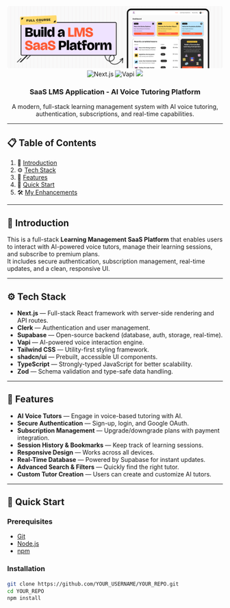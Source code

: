 <div align="center">
  <br />
    <img src="public/readme/hero.png" alt="Project Banner">
  <br />

  <div>
    <img src="https://img.shields.io/badge/-Next.JS-black?style=for-the-badge&logoColor=white&logo=nextdotjs&color=black" alt="Next.js" />
    <img src="https://img.shields.io/badge/-Vapi-black?style=for-the-badge&logoColor=white&color=green" alt="Vapi" />
    <img src="https://img.shields.io/badge/-Tailwind-00BCFF?style=for-the-badge&logo=tailwind-css&logoColor=white" />
  </div>

  <h3 align="center">SaaS LMS Application - AI Voice Tutoring Platform</h3>
  <p align="center">A modern, full-stack learning management system with AI voice tutoring, authentication, subscriptions, and real-time capabilities.</p>
</div>

---

## 📋 Table of Contents
1. 🤖 [Introduction](#introduction)
2. ⚙️ [Tech Stack](#tech-stack)
3. 🔋 [Features](#features)
4. 🤸 [Quick Start](#quick-start)
5. 🛠️ [My Enhancements](#my-enhancements)

---

## 🤖 Introduction
This is a full-stack **Learning Management SaaS Platform** that enables users to interact with AI-powered voice tutors, manage their learning sessions, and subscribe to premium plans.  
It includes secure authentication, subscription management, real-time updates, and a clean, responsive UI.

---

## ⚙️ Tech Stack

- **Next.js** — Full-stack React framework with server-side rendering and API routes.
- **Clerk** — Authentication and user management.
- **Supabase** — Open-source backend (database, auth, storage, real-time).
- **Vapi** — AI-powered voice interaction engine.
- **Tailwind CSS** — Utility-first styling framework.
- **shadcn/ui** — Prebuilt, accessible UI components.
- **TypeScript** — Strongly-typed JavaScript for better scalability.
- **Zod** — Schema validation and type-safe data handling.

---

## 🔋 Features

- **AI Voice Tutors** — Engage in voice-based tutoring with AI.
- **Secure Authentication** — Sign-up, login, and Google OAuth.
- **Subscription Management** — Upgrade/downgrade plans with payment integration.
- **Session History & Bookmarks** — Keep track of learning sessions.
- **Responsive Design** — Works across all devices.
- **Real-Time Database** — Powered by Supabase for instant updates.
- **Advanced Search & Filters** — Quickly find the right tutor.
- **Custom Tutor Creation** — Users can create and customize AI tutors.

---

## 🤸 Quick Start

### Prerequisites
- [Git](https://git-scm.com/)
- [Node.js](https://nodejs.org/en)
- [npm](https://www.npmjs.com/)

### Installation
```bash
git clone https://github.com/YOUR_USERNAME/YOUR_REPO.git
cd YOUR_REPO
npm install
